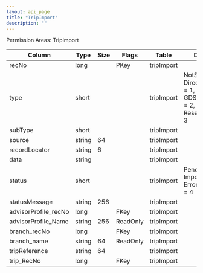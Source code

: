 ```yaml
---
layout: api_page
title: "TripImport"
description: ""
---
```




Permission Areas: TripImport

| Column | Type | Size | Flags | Table | Description |
| ------ | ---- | ---- | ----- | ----- | ----------- |
| recNo | long |  | PKey | tripImport | 
| type | short |  |  | tripImport | NotSpecified = 0, DirectConnectXML = 1, GDSInterfaceText = 2, ReservationJson = 3
| subType | short |  |  | tripImport | 
| source | string | 64 |  | tripImport | 
| recordLocator | string | 6 |  | tripImport | 
| data | string |  |  | tripImport | 
| status | short |  |  | tripImport | Pending = 1, Imported = 2, Error = 3, Warning = 4
| statusMessage | string | 256 |  | tripImport | 
| advisorProfile_recNo | long |  | FKey | tripImport | 
| advisorProfile_Name | string | 256 | ReadOnly | tripImport | 
| branch_recNo | long |  | FKey | tripImport | 
| branch_name | string | 64 | ReadOnly | tripImport | 
| tripReference | string | 64 |  | tripImport | 
| trip_RecNo | long |  | FKey | tripImport | 


